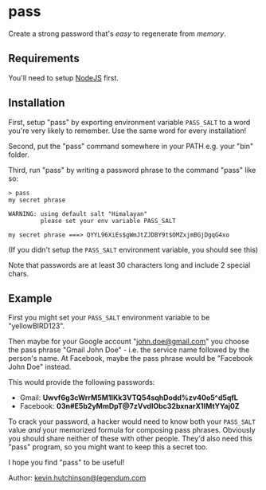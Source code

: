 # pass
Create a strong password that's *easy* to regenerate from *memory*.

## Requirements

You'll need to setup [NodeJS](https://nodejs.org/) first.

## Installation

First, setup "pass" by exporting environment variable `PASS_SALT` to a word
you're very likely to remember. Use the same word for every installation!

Second, put the "pass" command somewhere in your PATH e.g. your "bin" folder.

Third, run "pass" by writing a password phrase to the command "pass" like so:

```
> pass
my secret phrase

WARNING: using default salt "Himalayan"
         please set your env variable PASS_SALT

my secret phrase ===> QYYL96XiEs$gWmJtZJDBY9t$OMZxjmBGjDgqG4xo
```

(If you didn't setup the `PASS_SALT` environment variable, you should see this)

Note that passwords are at least 30 characters long and include 2 special chars.

## Example

First you might set your `PASS_SALT` environment variable to be "yellowBIRD123".

Then maybe for your Google account "john.doe@gmail.com" you choose the pass
phrase "Gmail John Doe" - i.e. the service name followed by the person's name.
At Facebook, maybe the pass phrase would be "Facebook John Doe" instead.

This would provide the following passwords:

* Gmail: __Uwvf6g3cWrrM5M1IKk3VTQ54sqhDodd%zv40o5^d5qfL__
* Facebook: __03n#E5b2yMmDpT@7zVvdlObc32bxnarX1IMtYYaj0Z__

To crack your password, a hacker would need to know both your `PASS_SALT` value
*and* your memorized formula for composing pass phrases. Obviously you should
share neither of these with other people. They'd also need this "pass" program,
so you might want to keep this a secret too.

I hope you find "pass" to be useful!

Author: kevin.hutchinson@legendum.com

